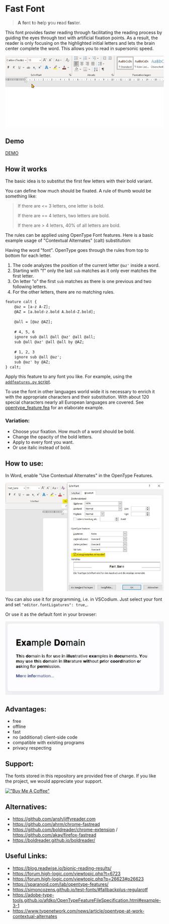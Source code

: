 # Fast Font

> **A** **fo**nt **t**o **he**lp **y**ou **re**ad **fas**ter.

This font provides faster reading through facilitating the reading process by guiding the eyes through text with artificial fixation points. As a result, the reader is only focusing on the highlighted initial letters and lets the brain center complete the word. This allows you to read in supersonic speed.

![Demo GIF](Fast-Font.gif)

## Demo

[DEMO](https://Born2Root.github.io/Fast-Font)

## How it works

The basic idea is to substitut the first few letters with their bold variant.

You can define how much should be fixated. A rule of thumb would be something like:

> If there are <= 3 letters, one letter is bold.
>
> If there are == 4 letters, two letters are bold.
>
> If there are > 4 letters, 40% of all letters are bold.

The rules can be applied using OpenType Font features.
Here is a basic example usage of "Contextual Alternates" (calt) substitution:

Having the word "font". OpenType goes through the rules from top to bottom for each letter.

1. The code analyzes the position of the current letter `@az'` inside a word.
1. Starting with "f" only the last `sub` matches as it only ever matches the first letter.
1. On letter "o" the first `sub` matches as there is one previous and two following letters.
1. For the other letters, there are no matching rules.

```fea
feature calt {
    @az = [a-z A-Z];
    @AZ = [a.bold-z.bold A.bold-Z.bold];

    @all = [@az @AZ];

    # 4, 5, 6
    ignore sub @all @all @az' @all @all;
    sub @all @az' @all @all by @AZ;

    # 1, 2, 3
    ignore sub @all @az';
    sub @az' by @AZ;
} calt;
```

Apply this feature to any font you like. For example, using the [`addfeatures.py` script](https://github.com/simoncozens/test-fonts/blob/master/addfeatures.py).

To use the font in other languages world wide it is necessary to enrich it with the appropriate characters and their substitution.
With about 120 special characters nearly all European languages are covered.
See [opentype_feature.fea](opentype_feature.fea) for an elaborate example.

### Variation:

-   Choose your fixation. How much of a word should be bold.
-   Change the opacity of the bold letters.
-   Apply to every font you want.
-   Or use italic instead of bold.

## How to use:

In Word, enable "Use Contextual Alternates" in the OpenType Features.

![M$ Word](word.jpg)

You can also use it for programming, i.e. in VSCodium.
Just select your font and set `"editor.fontLigatures": true,`.

Or use it as the default font in your browser:

![Example.com with new sans-serif font](browser.jpg)

## Advantages:

-   free
-   offline
-   fast
-   no (additional) client-side code
-   compatible with existing programs
-   privacy respecting


## Support:

The fonts stored in this repository are provided free of charge.
If you like the project, we would appreciate your support.

[!["Buy Me A Coffee"](https://www.buymeacoffee.com/assets/img/custom_images/orange_img.png)](https://www.buymeacoffee.com/born2root)


## Alternatives:

-   https://github.com/ansh/jiffyreader.com
-   https://github.com/ahrm/chrome-fastread
-   https://github.com/boldreader/chrome-extension / https://github.com/akay/firefox-fastread
-   https://boldreader.github.io/boldreader/

## Useful Links:

-   https://blog.readwise.io/bionic-reading-results/
-   https://forum.high-logic.com/viewtopic.php?t=6723
-   https://forum.high-logic.com/viewtopic.php?p=26623#p26623
-   https://sparanoid.com/lab/opentype-features/
-   https://simoncozens.github.io/test-fonts/#fallbackplus-regularotf
-   https://adobe-type-tools.github.io/afdko/OpenTypeFeatureFileSpecification.html#example-3-1
-   https://www.typenetwork.com/news/article/opentype-at-work-contextual-alternates
